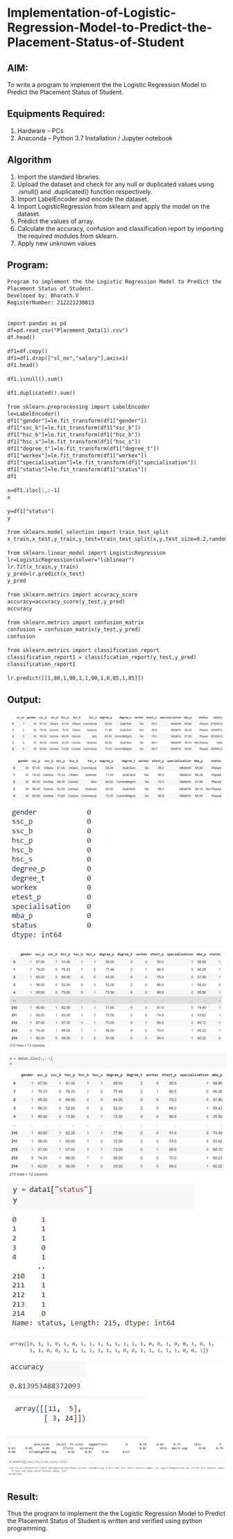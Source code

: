 # Implementation-of-Logistic-Regression-Model-to-Predict-the-Placement-Status-of-Student

## AIM:
To write a program to implement the the Logistic Regression Model to Predict the Placement Status of Student.

## Equipments Required:
1. Hardware – PCs
2. Anaconda – Python 3.7 Installation / Jupyter notebook

## Algorithm
1. Import the standard libraries.
2. Upload the dataset and check for any null or duplicated values using .isnull() and .duplicated() function respectively.
3. Import LabelEncoder and encode the dataset.
4. Import LogisticRegression from sklearn and apply the model on the dataset.
5. Predict the values of array.
6. Calculate the accuracy, confusion and classification report by importing the required modules from sklearn.
7. Apply new unknown values

## Program:
```
Program to implement the the Logistic Regression Model to Predict the Placement Status of Student.
Developed by: Bharath.V
RegisterNumber: 212221230013


import pandas as pd
df=pd.read_csv("Placement_Data(1).csv")
df.head()

df1=df.copy()
df1=df1.drop(["sl_no","salary"],axis=1)
df1.head()

df1.isnull().sum()

df1.duplicated().sum()

from sklearn.preprocessing import LabelEncoder
le=LabelEncoder()
df1["gender"]=le.fit_transform(df1["gender"])
df1["ssc_b"]=le.fit_transform(df1["ssc_b"])
df1["hsc_b"]=le.fit_transform(df1["hsc_b"])
df1["hsc_s"]=le.fit_transform(df1["hsc_s"])
df1["degree_t"]=le.fit_transform(df1["degree_t"])
df1["workex"]=le.fit_transform(df1["workex"])
df1["specialisation"]=le.fit_transform(df1["specialisation"])
df1["status"]=le.fit_transform(df1["status"])
df1

x=df1.iloc[:,:-1]
x

y=df1["status"]
y

from sklearn.model_selection import train_test_split
x_train,x_test,y_train,y_test=train_test_split(x,y,test_size=0.2,random_state=0)

from sklearn.linear_model import LogisticRegression
lr=LogisticRegression(solver="liblinear")
lr.fit(x_train,y_train)
y_pred=lr.predict(x_test)
y_pred

from sklearn.metrics import accuracy_score
accuracy=accuracy_score(y_test,y_pred)
accuracy

from sklearn.metrics import confusion_matrix
confusion = confusion_matrix(y_test,y_pred)
confusion

from sklearn.metrics import classification_report
classification_report1 = classification_report(y_test,y_pred)
classification_report1

lr.predict([[1,80,1,90,1,1,90,1,0,85,1,85]])

```

## Output:
![the Logistic Regression Model to Predict the Placement Status of Student](op1.png)
![the Logistic Regression Model to Predict the Placement Status of Student](op2.png)
![the Logistic Regression Model to Predict the Placement Status of Student](op3.png)
![the Logistic Regression Model to Predict the Placement Status of Student](op4.png)
![the Logistic Regression Model to Predict the Placement Status of Student](op5.png)
![the Logistic Regression Model to Predict the Placement Status of Student](op6.png)
![the Logistic Regression Model to Predict the Placement Status of Student](op7.png)
![the Logistic Regression Model to Predict the Placement Status of Student](op8.png)
![the Logistic Regression Model to Predict the Placement Status of Student](op9.png)
![the Logistic Regression Model to Predict the Placement Status of Student](op10.png)
![the Logistic Regression Model to Predict the Placement Status of Student](op11.png)


## Result:
Thus the program to implement the the Logistic Regression Model to Predict the Placement Status of Student is written and verified using python programming.
